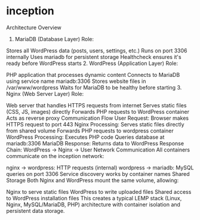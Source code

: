 # inception
Architecture Overview
1. MariaDB (Database Layer)
Role:

Stores all WordPress data (posts, users, settings, etc.)
Runs on port 3306 internally
Uses mariadb for persistent storage
Healthcheck ensures it's ready before WordPress starts
2. WordPress (Application Layer)
Role:

PHP application that processes dynamic content
Connects to MariaDB using service name mariadb:3306
Stores website files in /var/www/wordpress
Waits for MariaDB to be healthy before starting
3. Nginx (Web Server Layer)
Role:

Web server that handles HTTPS requests from internet
Serves static files (CSS, JS, images) directly
Forwards PHP requests to WordPress container
Acts as reverse proxy
Communication Flow
User Request: Browser makes HTTPS request to port 443
Nginx Processing:
Serves static files directly from shared volume
Forwards PHP requests to wordpress container
WordPress Processing:
Executes PHP code
Queries database at mariadb:3306
MariaDB Response: Returns data to WordPress
Response Chain: WordPress → Nginx → User
Network Communication
All containers communicate on the inception network:

nginx → wordpress: HTTP requests (internal)
wordpress → mariadb: MySQL queries on port 3306
Service discovery works by container names
Shared Storage
Both Nginx and WordPress mount the same volume, allowing:

Nginx to serve static files
WordPress to write uploaded files
Shared access to WordPress installation files
This creates a typical LEMP stack (Linux, Nginx, MySQL/MariaDB, PHP) architecture with container isolation and persistent data storage.
